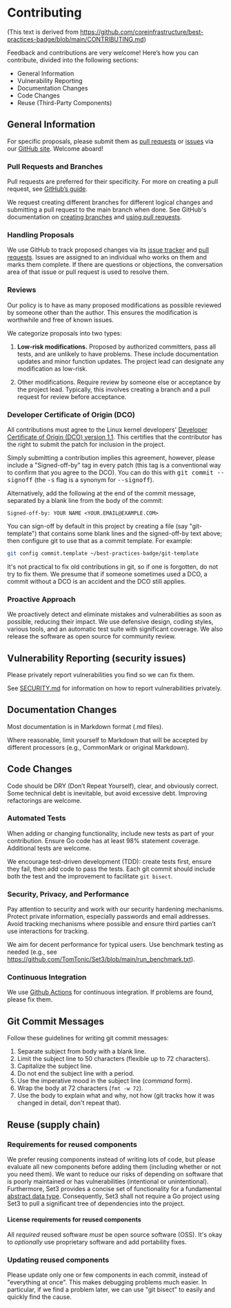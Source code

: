 # Contributing

(This text is derived from https://github.com/coreinfrastructure/best-practices-badge/blob/main/CONTRIBUTING.md) 

Feedback and contributions are very welcome! Here’s how you can contribute, divided into the following sections:

* General Information
* Vulnerability Reporting
* Documentation Changes
* Code Changes
* Reuse (Third-Party Components)

## General Information

For specific proposals, please submit them as
[pull requests](https://github.com/TomTonic/Set3/pulls)
or
[issues](https://github.com/TomTonic/Set3/issues)
via our
[GitHub site](https://github.com/coreinfrastructure/best-practices-badge).
Welcome aboard!

### Pull Requests and Branches

Pull requests are preferred for their specificity.
For more on creating a pull request, see
[GitHub’s guide](https://help.github.com/articles/using-pull-requests/).

We request creating different branches for different logical
changes and submitting a pull request to the main branch when done.
See GitHub's documentation on
[creating branches](https://help.github.com/articles/creating-and-deleting-branches-within-your-repository/)
and
[using pull requests](https://help.github.com/articles/using-pull-requests/).

### Handling Proposals

We use GitHub to track proposed changes via its
[issue tracker](https://github.com/TomTonic/Set3/issues) and
[pull requests](https://github.com/TomTonic/Set3/pulls).
Issues are assigned to an individual who works on them and marks them complete.
If there are questions or objections, the conversation area of that
issue or pull request is used to resolve them.

### Reviews

Our policy is to have as many proposed modifications as possible reviewed by
someone other than the author. This ensures the modification is worthwhile and
free of known issues.

We categorize proposals into two types:

1. **Low-risk modifications.**  Proposed by authorized committers, pass all
   tests, and are unlikely to have problems. These include documentation
   updates and minor function updates. The project lead can designate any
   modification as low-risk.

2. Other modifications.  Require review by someone else or acceptance by the
   project lead. Typically, this involves creating a branch and a pull request
   for review before acceptance.

### Developer Certificate of Origin (DCO)

All contributions must agree to the Linux kernel developers'
[Developer Certificate of Origin (DCO) version 1.1](https://developercertificate.org).
This certifies that the contributor has the right to submit the patch for
inclusion in the project.

Simply submitting a contribution implies this agreement, however,
please include a "Signed-off-by" tag in every patch
(this tag is a conventional way to confirm that you agree to the DCO).
You can do this with <tt>git commit --signoff</tt> (the <tt>-s</tt> flag
is a synonym for <tt>--signoff</tt>).

Alternatively, add the following at the end of the commit message, separated
by a blank line from the body of the commit:

````
Signed-off-by: YOUR NAME <YOUR.EMAIL@EXAMPLE.COM>
````

You can sign-off by default in this project by creating a file
(say "git-template") that contains
some blank lines and the signed-off-by text above;
then configure git to use that as a commit template.  For example:

````sh
git config commit.template ~/best-practices-badge/git-template
````

It's not practical to fix old contributions in git, so if one is forgotten,
do not try to fix them.  We presume that if someone sometimes used a DCO,
a commit without a DCO is an accident and the DCO still applies.

### Proactive Approach

We proactively detect and eliminate
mistakes and vulnerabilities as soon as possible,
reducing their impact.
We use defensive design, coding styles,
various tools,
and an automatic test suite with significant coverage.
We also release the software as open source for community review.

## Vulnerability Reporting (security issues)

Please privately report vulnerabilities you find so we can fix them.

See [SECURITY.md](./SECURITY.md) for information on how to report vulnerabilities privately.

## Documentation Changes

Most documentation is in Markdown format (.md files).

Where reasonable, limit yourself to Markdown
that will be accepted by different processors
(e.g., CommonMark or original Markdown).

## Code Changes

Code should be DRY (Don’t Repeat Yourself),
clear, and obviously correct.
Some technical debt is inevitable, but avoid excessive debt.
Improving refactorings are welcome.

### Automated Tests

When adding or changing functionality, include new tests as
part of your contribution.
Ensure Go code has at least 98% statement coverage.
Additional tests are welcome.

We encourage test-driven development (TDD): create tests first, ensure they fail,
then add code to pass the tests.
Each git commit should include both
the test and the improvement to facilitate `git bisect`.

### Security, Privacy, and Performance

Pay attention to security and work with our
security hardening mechanisms.
Protect private information, especially passwords and email addresses.
Avoid tracking mechanisms where possible
and ensure third parties can’t use interactions for tracking.

We aim for decent performance for typical users.
Use benchmark testing as needed
(e.g., see <https://github.com/TomTonic/Set3/blob/main/run_benchmark.txt>).

### Continuous Integration

We use [Github Actions](https://github.com/TomTonic/Set3/actions)
for continuous integration. If problems are found, please fix them.

## Git Commit Messages

Follow these guidelines for writing git commit messages:

1.  Separate subject from body with a blank line.
2.  Limit the subject line to 50 characters (flexible up to 72 characters).
3.  Capitalize the subject line.
4.  Do not end the subject line with a period.
5.  Use the imperative mood in the subject line (*command* form).
6.  Wrap the body at 72 characters (`fmt -w 72`).
7.  Use the body to explain what and why, not how
    (git tracks how it was changed in detail, don't repeat that).

## Reuse (supply chain)

### Requirements for reused components

We prefer reusing components instead of writing lots of code,
but please evaluate all new components before adding them
(including whether or not you need them).
We want to reduce our risks of depending on software that is poorly
maintained or has vulnerabilities (intentional or unintentional).
Furthermore, Set3 provides a concise set of functionality for a
fundamental [abstract data type](https://en.wikipedia.org/wiki/Abstract_data_type).
Consequently, Set3 shall not require a Go project using Set3 to pull a significant
tree of dependencies into the project.

#### License requirements for reused components

All *required* reused software *must* be open source software (OSS).
It's okay to *optionally* use proprietary software and add
portability fixes.

### Updating reused components

Please update only one or few components in each commit, instead of
"everything at once".  This makes debugging problems much easier.
In particular, if we find a problem later, we can
use "git bisect" to easily and quickly find the cause.

